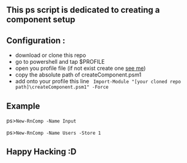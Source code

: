 ## This ps script is dedicated to creating a component setup
## Configuration :
- download or clone this repo 
- go to powershell and tap $PROFILE
- open you profile file (if not exist create one [see me](https://www.howtogeek.com/126469/how-to-create-a-powershell-profile/)) 
- copy the absolute path of createComponent.psm1 
- add onto your profile this line `` 
Import-Module "[your cloned repo path]\createComponent.psm1" -Force 
``
## Example 
ps>``
New-RnComp -Name Input
``

ps>``
New-RnComp -Name Users -Store 1
``
## Happy Hacking :D
